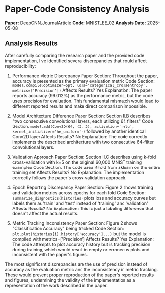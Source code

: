 # Paper-Code Consistency Analysis

**Paper:** DeepCNN_JournalArticle
**Code:** MNIST_EE_02
**Analysis Date:** 2025-05-08

## Analysis Results

After carefully comparing the research paper and the provided code implementation, I've identified several discrepancies that could affect reproducibility:

1. Performance Metric Discrepancy
   Paper Section: Throughout the paper, accuracy is presented as the primary evaluation metric
   Code Section: `model.compile(optimizer=opt, loss='categorical_crossentropy', metrics=['Precision'])`
   Affects Results? Yes
   Explanation: The paper reports accuracy (99.012%) as the performance metric, but the code uses precision for evaluation. This fundamental mismatch would lead to different reported results and make direct comparison impossible.

2. Model Architecture Difference
   Paper Section: Section II.B describes "two consecutive convolutional layers, each utilizing 64 filters"
   Code Section: `model.add(Conv2D(64, (3, 3), activation='relu', kernel_initializer='he_uniform'))` followed by another identical Conv2D layer
   Affects Results? No
   Explanation: The code correctly implements the described architecture with two consecutive 64-filter convolutional layers.

3. Validation Approach
   Paper Section: Section II.C describes using k-fold cross-validation with k=5 on the original 60,000 MNIST training examples
   Code Section: The code uses KFold from sklearn on the entire training set
   Affects Results? No
   Explanation: The implementation correctly follows the paper's cross-validation approach.

4. Epoch Reporting Discrepancy
   Paper Section: Figure 2 shows training and validation metrics across epochs for each fold
   Code Section: `summarize_diagnostics(histories)` plots loss and accuracy curves but labels them as 'train' and 'test' instead of 'training' and 'validation'
   Affects Results? No
   Explanation: This is just a labeling difference that doesn't affect the actual results.

5. Metric Tracking Inconsistency
   Paper Section: Figure 2 shows "Classification Accuracy" being tracked
   Code Section: `plt.plot(histories[i].history['accuracy']...)` but the model is compiled with metrics=['Precision']
   Affects Results? Yes
   Explanation: The code attempts to plot accuracy history but is tracking precision during training, which would result in empty or erroneous plots and inconsistent with the paper's figures.

The most significant discrepancies are the use of precision instead of accuracy as the evaluation metric and the inconsistency in metric tracking. These would prevent proper reproduction of the paper's reported results and figures, undermining the validity of the implementation as a representation of the work described in the paper.